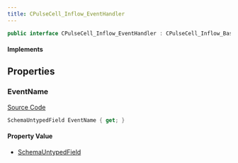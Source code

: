 ```yaml
---
title: CPulseCell_Inflow_EventHandler
---
```


```csharp
public interface CPulseCell_Inflow_EventHandler : CPulseCell_Inflow_BaseEntrypoint, CPulseCell_BaseFlow, CPulseCell_Base, ISchemaClass<CPulseCell_Base>, ISchemaClass<CPulseCell_BaseFlow>, ISchemaClass<CPulseCell_Inflow_BaseEntrypoint>, ISchemaClass<CPulseCell_Inflow_EventHandler>, ISchemaField, ISchemaClass, INativeHandle
```

#### Implements

## Properties

### EventName

[Source Code](https://github.com/swiftly-solution/swiftlys2/blob/main/managed/src/SwiftlyS2.Generated/Schemas/Interfaces/CPulseCell_Inflow_EventHandler.cs#L18)

```csharp
SchemaUntypedField EventName { get; }
```

#### Property Value

- [SchemaUntypedField](/docs/api/shared/schemas/schemauntypedfield)

